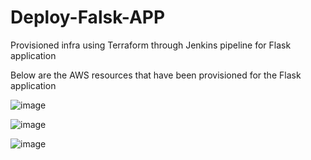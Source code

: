 # Deploy-Falsk-APP

Provisioned infra using Terraform through Jenkins pipeline for Flask application

Below are the AWS resources that have been provisioned for the Flask application

![image](https://github.com/Keerthibb/Deploy-Falsk-APP/assets/92278245/89b7e4b6-9503-4ec5-971a-f1d0fb017a81)

![image](https://github.com/Keerthibb/Deploy-Falsk-APP/assets/92278245/2f22d6b0-1c69-4e61-839b-5acb2e903c82)

![image](https://github.com/Keerthibb/Deploy-Falsk-APP/assets/92278245/cb353c5d-5716-444d-9ca1-8fd01bdd2aab)


